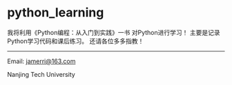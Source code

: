 # python_learning
我将利用《Python编程：从入门到实践》一书
对Python进行学习！
主要是记录Python学习代码和课后练习。
还请各位多多指教！

-----------------------

Email: jamerri@163.com

Nanjing Tech University

